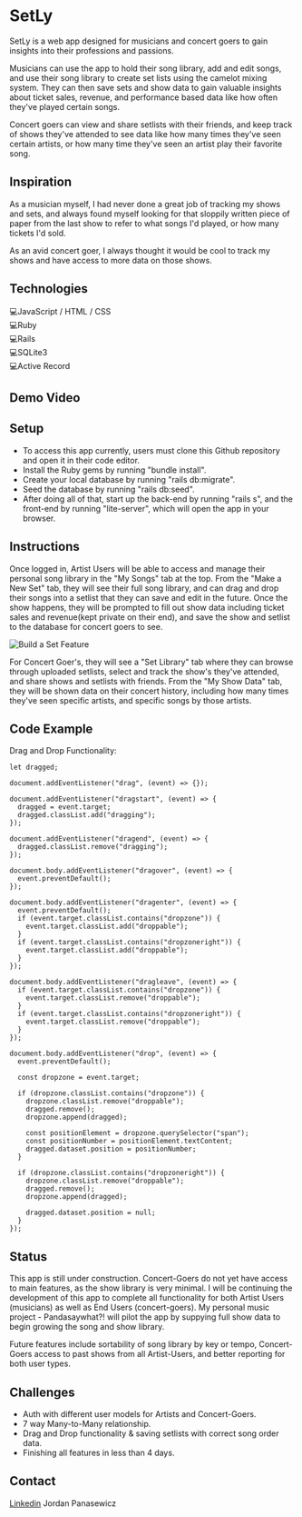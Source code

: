 # SetLy

SetLy is a web app designed for musicians and concert goers to gain insights into their professions and passions.

Musicians can use the app to hold their song library, add and edit songs, and use their song library to create set lists using the camelot mixing system. They can then save sets and show data to gain valuable insights about ticket sales, revenue, and performance based data like how often they've played certain songs.

Concert goers can view and share setlists with their friends, and keep track of shows they've attended to see data like how many times they've seen certain artists, or how many time they've seen an artist play their favorite song.

## Inspiration

As a musician myself, I had never done a great job of tracking my shows and sets, and always found myself looking for that sloppily written piece of paper from the last show to refer to what songs I'd played, or how many tickets I'd sold.

As an avid concert goer, I always thought it would be cool to track my shows and have access to more data on those shows.

## Technologies

💻JavaScript / HTML / CSS <br />
💻Ruby <br />
💻Rails <br />
💻SQLite3 <br />
💻Active Record <br />

## Demo Video

## Setup

- To access this app currently, users must clone this Github repository and open it in their code editor.
- Install the Ruby gems by running "bundle install".
- Create your local database by running "rails db:migrate".
- Seed the database by running "rails db:seed".
- After doing all of that, start up the back-end by running "rails s", and the front-end by running "lite-server", which will open the app in your browser.

## Instructions

Once logged in, Artist Users will be able to access and manage their personal song library in the "My Songs" tab at the top. From the "Make a New Set" tab, they will see their full song library, and can drag and drop their songs into a setlist that they can save and edit in the future. Once the show happens, they will be prompted to fill out show data including ticket sales and revenue(kept private on their end), and save the show and setlist to the database for concert goers to see.

![Build a Set Feature](https://i.imgur.com/JILMtmK.png)

For Concert Goer's, they will see a "Set Library" tab where they can browse through uploaded setlists, select and track the show's they've attended, and share shows and setlists with friends. From the "My Show Data" tab, they will be shown data on their concert history, including how many times they've seen specific artists, and specific songs by those artists.

## Code Example

Drag and Drop Functionality:

```
let dragged;

document.addEventListener("drag", (event) => {});

document.addEventListener("dragstart", (event) => {
  dragged = event.target;
  dragged.classList.add("dragging");
});

document.addEventListener("dragend", (event) => {
  dragged.classList.remove("dragging");
});

document.body.addEventListener("dragover", (event) => {
  event.preventDefault();
});

document.body.addEventListener("dragenter", (event) => {
  event.preventDefault();
  if (event.target.classList.contains("dropzone")) {
    event.target.classList.add("droppable");
  }
  if (event.target.classList.contains("dropzoneright")) {
    event.target.classList.add("droppable");
  }
});

document.body.addEventListener("dragleave", (event) => {
  if (event.target.classList.contains("dropzone")) {
    event.target.classList.remove("droppable");
  }
  if (event.target.classList.contains("dropzoneright")) {
    event.target.classList.remove("droppable");
  }
});

document.body.addEventListener("drop", (event) => {
  event.preventDefault();

  const dropzone = event.target;

  if (dropzone.classList.contains("dropzone")) {
    dropzone.classList.remove("droppable");
    dragged.remove();
    dropzone.append(dragged);

    const positionElement = dropzone.querySelector("span");
    const positionNumber = positionElement.textContent;
    dragged.dataset.position = positionNumber;
  }

  if (dropzone.classList.contains("dropzoneright")) {
    dropzone.classList.remove("droppable");
    dragged.remove();
    dropzone.append(dragged);

    dragged.dataset.position = null;
  }
});
```

## Status

This app is still under construction. Concert-Goers do not yet have access to main features, as the show library is very minimal. I will be continuing the development of this app to complete all functionality for both Artist Users (musicians) as well as End Users (concert-goers). My personal music project - Pandasaywhat?! will pilot the app by suppying full show data to begin growing the song and show library.

Future features include sortability of song library by key or tempo, Concert-Goers access to past shows from all Artist-Users, and better reporting for both user types. 

## Challenges 

- Auth with different user models for Artists and Concert-Goers.
- 7 way Many-to-Many relationship.
- Drag and Drop functionality & saving setlists with correct song order data. 
- Finishing all features in less than 4 days. 


## Contact

[Linkedin](https://www.linkedin.com/in/jordan-panasewicz-77a93158/) Jordan Panasewicz
